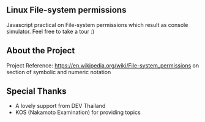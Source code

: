 ## Linux File-system permissions
Javascript practical on File-system permissions which result as console simulator. Feel free to take a tour :)

## About the Project
Project Reference: https://en.wikipedia.org/wiki/File-system_permissions on section of symbolic and numeric notation

## Special Thanks
- A lovely support from DEV Thailand
- KOS (Nakamoto Examination) for providing topics
